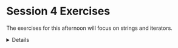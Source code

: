 # Session 4 Exercises

The exercises for this afternoon will focus on strings and iterators.

<details>

After looking at the exercises, you can look at the [solutions] provided.

[solutions]: solutions-afternoon.md

</details>
